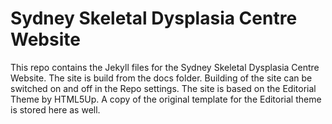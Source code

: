 # Sydney Skeletal Dysplasia Centre Website
This repo contains the Jekyll files for the Sydney Skeletal Dysplasia Centre Website. The site is build from the docs folder. Building of the site can be switched on and off in the Repo settings. The site is based on the Editorial Theme by HTML5Up. A copy of the original template for the Editorial theme is stored here as well.
